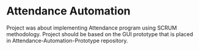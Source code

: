 # Attendance Automation

Project was about implementing Attendance program using SCRUM methodology. Project should be based on the GUI prototype that is placed in Attendance-Automation-Prototype repository.
